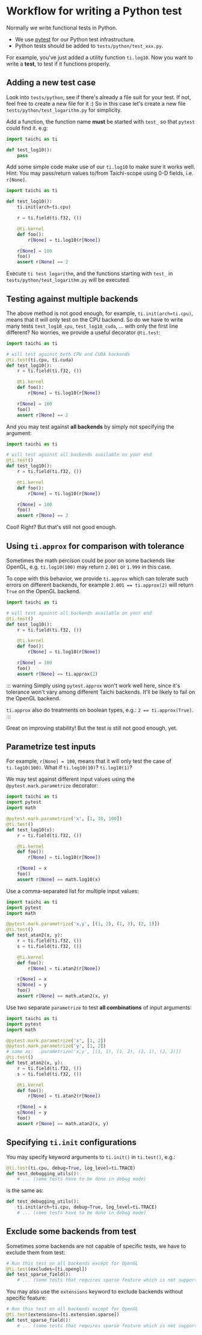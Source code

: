 # Workflow for writing a Python test

Normally we write functional tests in Python.

- We use [pytest](https://github.com/pytest-dev/pytest) for our Python test infrastructure.
- Python tests should be added to `tests/python/test_xxx.py`.

For example, you've just added a utility function `ti.log10`. Now you want to write a **test**, to test if it functions properly.

## Adding a new test case

Look into `tests/python`, see if there\'s already a file suit for your test. If not, feel free to create a new file for it :) So in this case let's create a new file `tests/python/test_logarithm.py` for simplicity.

Add a function, the function name **must** be started with `test_` so that `pytest` could find it. e.g:

```python {3}
import taichi as ti

def test_log10():
    pass
```

Add some simple code make use of our `ti.log10` to make sure it works well. Hint: You may pass/return values to/from Taichi-scope using 0-D fields, i.e. `r[None]`.

```python
import taichi as ti

def test_log10():
    ti.init(arch=ti.cpu)

    r = ti.field(ti.f32, ())

    @ti.kernel
    def foo():
        r[None] = ti.log10(r[None])

    r[None] = 100
    foo()
    assert r[None] == 2
```

Execute `ti test logarithm`, and the functions starting with `test_` in `tests/python/test_logarithm.py` will be executed.

## Testing against multiple backends

The above method is not good enough, for example, `ti.init(arch=ti.cpu)`, means that it will only test on the CPU backend. So do we have to write many tests `test_log10_cpu`, `test_log10_cuda`, ... with only the first line different? No worries, we provide a useful decorator `@ti.test`:

```python
import taichi as ti

# will test against both CPU and CUDA backends
@ti.test(ti.cpu, ti.cuda)
def test_log10():
    r = ti.field(ti.f32, ())

    @ti.kernel
    def foo():
        r[None] = ti.log10(r[None])

    r[None] = 100
    foo()
    assert r[None] == 2
```

And you may test against **all backends** by simply not specifying the argument:

```python
import taichi as ti

# will test against all backends available on your end
@ti.test()
def test_log10():
    r = ti.field(ti.f32, ())

    @ti.kernel
    def foo():
        r[None] = ti.log10(r[None])

    r[None] = 100
    foo()
    assert r[None] == 2
```

Cool! Right? But that's still not good enough.

## Using `ti.approx` for comparison with tolerance

Sometimes the math percison could be poor on some backends like OpenGL, e.g. `ti.log10(100)` may return `2.001` or `1.999` in this case.

To cope with this behavior, we provide `ti.approx` which can tolerate such errors on different backends, for example `2.001 == ti.approx(2)` will return `True` on the OpenGL backend.

```python
import taichi as ti

# will test against all backends available on your end
@ti.test()
def test_log10():
    r = ti.field(ti.f32, ())

    @ti.kernel
    def foo():
        r[None] = ti.log10(r[None])

    r[None] = 100
    foo()
    assert r[None] == ti.approx(2)
```

::: warning Simply using `pytest.approx` won't work well here, since it's tolerance won't vary among different Taichi backends. It'll be likely to fail on the OpenGL backend.

`ti.approx` also do treatments on boolean types, e.g.: `2 == ti.approx(True)`. :::

Great on improving stability! But the test is still not good enough, yet.

## Parametrize test inputs

For example, `r[None] = 100`, means that it will only test the case of `ti.log10(100)`. What if `ti.log10(10)`? `ti.log10(1)`?

We may test against different input values using the `@pytest.mark.parametrize` decorator:

```python {5}
import taichi as ti
import pytest
import math

@pytest.mark.parametrize('x', [1, 10, 100])
@ti.test()
def test_log10(x):
    r = ti.field(ti.f32, ())

    @ti.kernel
    def foo():
        r[None] = ti.log10(r[None])

    r[None] = x
    foo()
    assert r[None] == math.log10(x)
```

Use a comma-separated list for multiple input values:

```python
import taichi as ti
import pytest
import math

@pytest.mark.parametrize('x,y', [(1, 2), (1, 3), (2, 1)])
@ti.test()
def test_atan2(x, y):
    r = ti.field(ti.f32, ())
    s = ti.field(ti.f32, ())

    @ti.kernel
    def foo():
        r[None] = ti.atan2(r[None])

    r[None] = x
    s[None] = y
    foo()
    assert r[None] == math.atan2(x, y)
```

Use two separate `parametrize` to test **all combinations** of input arguments:

```python {5-6}
import taichi as ti
import pytest
import math

@pytest.mark.parametrize('x', [1, 2])
@pytest.mark.parametrize('y', [1, 2])
# same as:  .parametrize('x,y', [(1, 1), (1, 2), (2, 1), (2, 2)])
@ti.test()
def test_atan2(x, y):
    r = ti.field(ti.f32, ())
    s = ti.field(ti.f32, ())

    @ti.kernel
    def foo():
        r[None] = ti.atan2(r[None])

    r[None] = x
    s[None] = y
    foo()
    assert r[None] == math.atan2(x, y)
```

## Specifying `ti.init` configurations

You may specify keyword arguments to `ti.init()` in `ti.test()`, e.g.:

```python {1}
@ti.test(ti.cpu, debug=True, log_level=ti.TRACE)
def test_debugging_utils():
    # ... (some tests have to be done in debug mode)
```

is the same as:

```python {2}
def test_debugging_utils():
    ti.init(arch=ti.cpu, debug=True, log_level=ti.TRACE)
    # ... (some tests have to be done in debug mode)
```

## Exclude some backends from test

Sometimes some backends are not capable of specific tests, we have to exclude them from test:

```python
# Run this test on all backends except for OpenGL
@ti.test(excludes=[ti.opengl])
def test_sparse_field():
    # ... (some tests that requires sparse feature which is not supported by OpenGL)
```

You may also use the `extensions` keyword to exclude backends without specific feature:

```python
# Run this test on all backends except for OpenGL
@ti.test(extensions=[ti.extension.sparse])
def test_sparse_field():
    # ... (some tests that requires sparse feature which is not supported by OpenGL)
```

